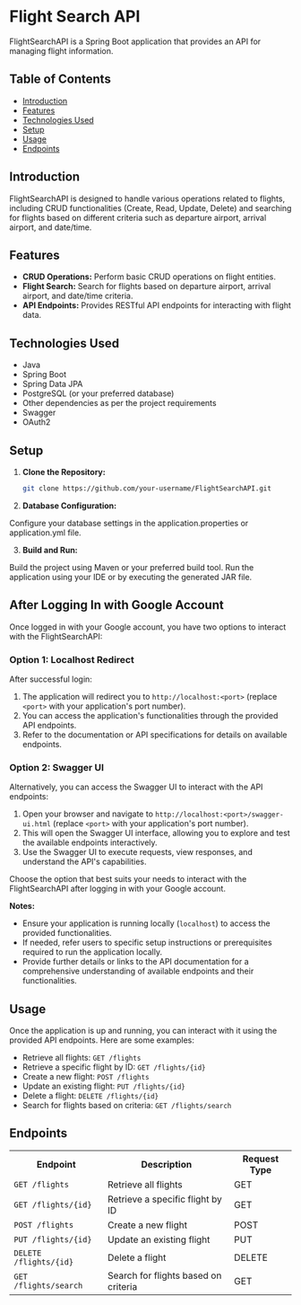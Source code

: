 # Flight Search API

FlightSearchAPI is a Spring Boot application that provides an API for managing flight information.

## Table of Contents

- [Introduction](#introduction)
- [Features](#features)
- [Technologies Used](#technologies-used)
- [Setup](#setup)
- [Usage](#usage)
- [Endpoints](#endpoints)


## Introduction

FlightSearchAPI is designed to handle various operations related to flights, including CRUD functionalities (Create, Read, Update, Delete) and searching for flights based on different criteria such as departure airport, arrival airport, and date/time.

## Features

- **CRUD Operations:** Perform basic CRUD operations on flight entities.
- **Flight Search:** Search for flights based on departure airport, arrival airport, and date/time criteria.
- **API Endpoints:** Provides RESTful API endpoints for interacting with flight data.

## Technologies Used

- Java
- Spring Boot
- Spring Data JPA
- PostgreSQL (or your preferred database)
- Other dependencies as per the project requirements
- Swagger
- OAuth2

## Setup

1. **Clone the Repository:**

   ```bash
   git clone https://github.com/your-username/FlightSearchAPI.git


2. **Database Configuration:**

Configure your database settings in the application.properties or application.yml file.

3. **Build and Run:**

Build the project using Maven or your preferred build tool.
Run the application using your IDE or by executing the generated JAR file.

<h2>After Logging In with Google Account</h2>

<p>Once logged in with your Google account, you have two options to interact with the FlightSearchAPI:</p>

<h3>Option 1: Localhost Redirect</h3>

<p>After successful login:</p>
<ol>
  <li>The application will redirect you to <code>http://localhost:&lt;port&gt;</code> (replace <code>&lt;port&gt;</code> with your application's port number).</li>
  <li>You can access the application's functionalities through the provided API endpoints.</li>
  <li>Refer to the documentation or API specifications for details on available endpoints.</li>
</ol>

<h3>Option 2: Swagger UI</h3>

<p>Alternatively, you can access the Swagger UI to interact with the API endpoints:</p>
<ol>
  <li>Open your browser and navigate to <code>http://localhost:&lt;port&gt;/swagger-ui.html</code> (replace <code>&lt;port&gt;</code> with your application's port number).</li>
  <li>This will open the Swagger UI interface, allowing you to explore and test the available endpoints interactively.</li>
  <li>Use the Swagger UI to execute requests, view responses, and understand the API's capabilities.</li>
</ol>

<p>Choose the option that best suits your needs to interact with the FlightSearchAPI after logging in with your Google account.</p>

<p><strong>Notes:</strong></p>
<ul>
  <li>Ensure your application is running locally (<code>localhost</code>) to access the provided functionalities.</li>
  <li>If needed, refer users to specific setup instructions or prerequisites required to run the application locally.</li>
  <li>Provide further details or links to the API documentation for a comprehensive understanding of available endpoints and their functionalities.</li>
</ul>


## Usage

<p>Once the application is up and running, you can interact with it using the provided API endpoints. Here are some examples:</p>

<ul>
  <li>Retrieve all flights: <code>GET /flights</code></li>
  <li>Retrieve a specific flight by ID: <code>GET /flights/{id}</code></li>
  <li>Create a new flight: <code>POST /flights</code></li>
  <li>Update an existing flight: <code>PUT /flights/{id}</code></li>
  <li>Delete a flight: <code>DELETE /flights/{id}</code></li>
  <li>Search for flights based on criteria: <code>GET /flights/search</code></li>
</ul>

## Endpoints

<table>
  <tr>
    <th>Endpoint</th>
    <th>Description</th>
    <th>Request Type</th>
  </tr>
  <tr>
    <td><code>GET /flights</code></td>
    <td>Retrieve all flights</td>
    <td>GET</td>
  </tr>
  <tr>
    <td><code>GET /flights/{id}</code></td>
    <td>Retrieve a specific flight by ID</td>
    <td>GET</td>
  </tr>
  <tr>
    <td><code>POST /flights</code></td>
    <td>Create a new flight</td>
    <td>POST</td>
  </tr>
  <tr>
    <td><code>PUT /flights/{id}</code></td>
    <td>Update an existing flight</td>
    <td>PUT</td>
  </tr>
  <tr>
    <td><code>DELETE /flights/{id}</code></td>
    <td>Delete a flight</td>
    <td>DELETE</td>
  </tr>
  <tr>
    <td><code>GET /flights/search</code></td>
    <td>Search for flights based on criteria</td>
    <td>GET</td>
  </tr>
</table>
